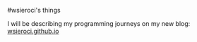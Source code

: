 #wsieroci's things

I will be describing my programming journeys on my new blog: [wsieroci.github.io](http://wsieroci.github.io)
